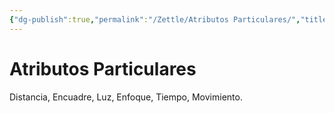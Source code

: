 ```yaml
---
{"dg-publish":true,"permalink":"/Zettle/Atributos Particulares/","title":"Atributos Particulares","tags":["Idea,"],"noteIcon":"","created":"2023-04-24T16:29:39.009-05:00","updated":"2023-08-26T20:25:15.329-05:00"}
---
```



# Atributos Particulares

Distancia, Encuadre, Luz, Enfoque, Tiempo, Movimiento.
